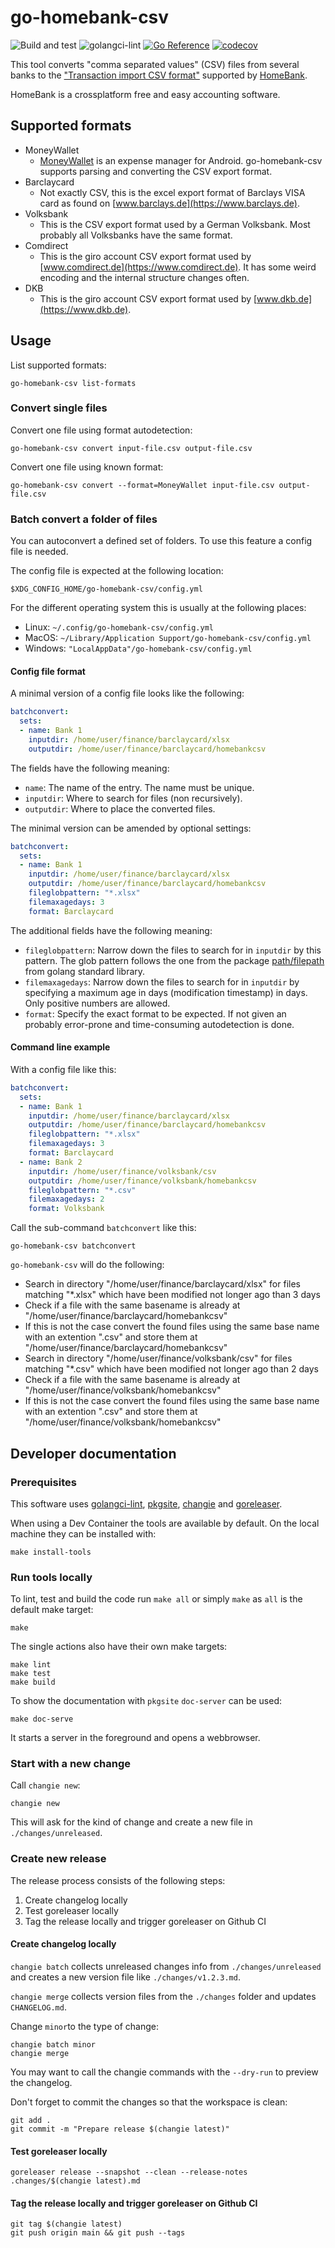# go-homebank-csv

![Build and test](https://github.com/sercxanto/go-homebank-csv/actions/workflows/build-and-test.yml/badge.svg)
![golangci-lint](https://github.com/sercxanto/go-homebank-csv/actions/workflows/golangci-lint.yml/badge.svg)
[![Go Reference](https://pkg.go.dev/badge/github.com/sercxanto/go-homebank-csv.svg)](https://pkg.go.dev/github.com/sercxanto/go-homebank-csv)
[![codecov](https://codecov.io/gh/sercxanto/go-homebank-csv/graph/badge.svg?token=HB6HHXV7X6)](https://codecov.io/gh/sercxanto/go-homebank-csv)

This tool converts "comma separated values" (CSV) files from several banks to the
["Transaction import CSV format"](http://homebank.free.fr/help/misc-csvformat.html)
supported by [HomeBank](http://homebank.free.fr/).

HomeBank is a crossplatform free and easy accounting software.

## Supported formats

* MoneyWallet
    * [MoneyWallet](https://f-droid.org/en/packages/com.oriondev.moneywallet) is an expense manager for Android.
go-homebank-csv supports parsing and converting the CSV export format.
* Barclaycard
    * Not exactly CSV, this is the excel export format of Barclays VISA card as found on [www.barclays.de](https://www.barclays.de).
* Volksbank
    * This is the CSV export format used by a German Volksbank. Most probably all Volksbanks have the same format.
* Comdirect
    * This is the giro account CSV export format used by [www.comdirect.de](https://www.comdirect.de).
It has some weird encoding and the internal structure changes often.
* DKB
    * This is the giro account CSV export format used by [www.dkb.de](https://www.dkb.de).

## Usage

List supported formats:

```shell
go-homebank-csv list-formats
```

### Convert single files

Convert one file using format autodetection:

```shell
go-homebank-csv convert input-file.csv output-file.csv
```

Convert one file using known format:

```shell
go-homebank-csv convert --format=MoneyWallet input-file.csv output-file.csv
```

### Batch convert a folder of files

You can autoconvert a defined set of folders. To use this feature a config file is needed.

The config file is expected at the following location:

```text
$XDG_CONFIG_HOME/go-homebank-csv/config.yml
```

For the different operating system this is usually at the following places:

* Linux: `~/.config/go-homebank-csv/config.yml`
* MacOS: `~/Library/Application Support/go-homebank-csv/config.yml`
* Windows: `"LocalAppData"/go-homebank-csv/config.yml`

#### Config file format

A minimal version of a config file looks like the following:

```yaml
batchconvert:
  sets:
  - name: Bank 1
    inputdir: /home/user/finance/barclaycard/xlsx
    outputdir: /home/user/finance/barclaycard/homebankcsv
```

The fields have the following meaning:

* `name`: The name of the entry. The name must be unique.
* `inputdir`: Where to search for files (non recursively).
* `outputdir`: Where to place the converted files.

The minimal version can be amended by optional settings:

```yaml
batchconvert:
  sets:
  - name: Bank 1
    inputdir: /home/user/finance/barclaycard/xlsx
    outputdir: /home/user/finance/barclaycard/homebankcsv
    fileglobpattern: "*.xlsx"
    filemaxagedays: 3
    format: Barclaycard
```

The additional fields have the following meaning:

* `fileglobpattern`: Narrow down the files to search for in `inputdir` by this pattern.
   The glob pattern follows the one from the package [path/filepath](https://pkg.go.dev/path/filepath#Match)
   from golang standard library.
* `filemaxagedays`: Narrow down the files to search for in `inputdir` by specifying a maximum age in days
   (modification timestamp) in days. Only positive numbers are allowed.
* `format`: Specify the exact format to be expected. If not given an probably error-prone and time-consuming
   autodetection is done.

#### Command line example

With a config file like this:

```yaml
batchconvert:
  sets:
  - name: Bank 1
    inputdir: /home/user/finance/barclaycard/xlsx
    outputdir: /home/user/finance/barclaycard/homebankcsv
    fileglobpattern: "*.xlsx"
    filemaxagedays: 3
    format: Barclaycard
  - name: Bank 2
    inputdir: /home/user/finance/volksbank/csv
    outputdir: /home/user/finance/volksbank/homebankcsv
    fileglobpattern: "*.csv"
    filemaxagedays: 2
    format: Volksbank
```

Call the sub-command `batchconvert` like this:

```shell
go-homebank-csv batchconvert
```

`go-homebank-csv` will do the following:

* Search in directory "/home/user/finance/barclaycard/xlsx" for files matching "*.xlsx"
  which have been modified not longer ago than 3 days
* Check if a file with the same basename is already at "/home/user/finance/barclaycard/homebankcsv"
* If this is not the case convert the found files using the same base name with an extention ".csv"
  and store them at "/home/user/finance/barclaycard/homebankcsv"
* Search in directory "/home/user/finance/volksbank/csv" for files matching "*.csv"
  which have been modified not longer ago than 2 days
* Check if a file with the same basename is already at "/home/user/finance/volksbank/homebankcsv"
* If this is not the case convert the found files using the same base name with an extention ".csv"
  and store them at "/home/user/finance/volksbank/homebankcsv"

## Developer documentation

### Prerequisites

This software uses [golangci-lint](https://golangci-lint.run), [pkgsite](https://pkg.go.dev/golang.org/x/pkgsite/cmd/pkgsite),
[changie](https://changie.dev/) and [goreleaser](https://goreleaser.com/).

When using a Dev Container the tools are available by default. On the local
machine they can be installed with:

```shell
make install-tools
```

### Run tools locally

To lint, test and build the code run `make all` or simply `make` as `all` is the default make target:

```shell
make
```

The single actions also have their own make targets:

```shell
make lint
make test
make build
```

To show the documentation with `pkgsite` `doc-server` can be used:

```shell
make doc-serve
```

It starts a server in the foreground and opens a webbrowser.

### Start with a new change

Call `changie new`:

```shell
changie new
```

This will ask for the kind of change and create a new file in `./changes/unreleased`.

### Create new release

The release process consists of the following steps:

1. Create changelog locally
2. Test goreleaser locally
3. Tag the release locally and trigger goreleaser on Github CI

#### Create changelog locally

`changie batch` collects unreleased changes info from `./changes/unreleased` and creates a
new version file like `./changes/v1.2.3.md`.

`changie merge` collects version files from the `./changes` folder and updates `CHANGELOG.md`.

Change `minor`to the type of change:

```shell
changie batch minor
changie merge
```

You may want to call the changie commands with the `--dry-run` to preview the changelog.

Don't forget to commit the changes so that the workspace is clean:

```shell
git add .
git commit -m "Prepare release $(changie latest)"
```

#### Test goreleaser locally

```shell
goreleaser release --snapshot --clean --release-notes .changes/$(changie latest).md
```

#### Tag the release locally and trigger goreleaser on Github CI

```shell
git tag $(changie latest)
git push origin main && git push --tags
```
